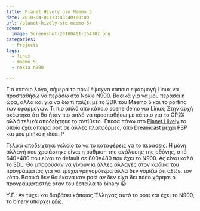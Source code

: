 ```yaml
---
title: Planet Hively στο Maemo 5
date: 2010-04-01T13:03:40+00:00
url: /planet-hively-sto-maemo-5/
cover:
  image: Screenshot-20100401-154107.png
categories:
  - Projects
tags:
  - linux
  - maemo 5
  - nokia n900

---
```

Για κάποιο λόγο, σήμερα το πρωί έψαχνα κάποια εφαρμογή Linux να προσπαθήσω να περάσω στο Nokia N900. Βασικά για να μου περάσει η ώρα, αλλά και για να δω τι παίζει με το SDK του Maemo 5 και το porting των εφαρμογών. Τι πιο απλό από κάποιο scene demo για Linux; Στην αρχή σκέφτηκα ότι θα ήταν πιο απλό να προσπαθήσω με κάποιο για το GP2X αλλά τελικά αποδείχτηκε το αντίθετο. Έπεσα πάνω στο [Planet Hively](http://www.pouet.net/prod.php?which=49931) το οποίο έχει άπειρα port σε άλλες πλατφόρμες, από Dreamcast μέχρι PSP και μου μπήκε η ιδέα :Ρ

Τελικά αποδείχτηκε γελοίο το να το καταφέρεις να το περάσεις. Η μόνη αλλαγή που χρειάστηκε είναι η ρύθμιση της ανάλυσης της οθόνης, από 640&#215;480 που είναι το default σε 800&#215;480 που έχει το N900. Ας είναι καλά το SDL. Θα μπορούσαν να γίνουν κι άλλες αλλαγές στον κώδικα του προγράμματος για να τρέχει γρηγορότερα αλλά δεν νομίζω ότι αξίζει τον κόπο. Βασικά δεν θα έκανα καν post αν δεν είχα δει πόσο χάρηκε ο προγραμματιστής όταν του έστειλα το binary 😛

Υ.Γ.: Αν τύχει και διαβάσει κάποιος Έλληνας αυτό το post και έχει το N900, το binary υπάρχει [εδώ](http://www.hivelytracker.com/planethively/).
